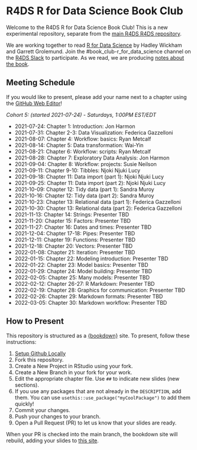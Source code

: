 # R4DS R for Data Science Book Club

Welcome to the R4DS R for Data Science Book Club!
This is a new experimental repository, separate from the [main R4DS R4DS repository](https://github.com/r4ds/bookclub-R_for_Data_Science).

We are working together to read [R for Data Science](https://r4ds.had.co.nz/) by Hadley Wickham and Garrett Grolemund.
Join the #book_club-r_for_data_science channel on the [R4DS Slack](https://r4ds.io/join) to participate.
As we read, we are producing [notes about the book](https://r4ds.github.io/bookclub-r4ds/).

## Meeting Schedule

If you would like to present, please add your name next to a chapter using the [GitHub Web Editor](https://youtu.be/d41oc2OMAuI)!

*Cohort 5: (started 2021-07-24) - Saturdays, 1:00PM EST/EDT*

- 2021-07-24: Chapter 1: Introduction: Jon Harmon
- 2021-07-31: Chapter 2-3: Data Visualization: Federica Gazzelloni
- 2021-08-07: Chapter 4: Workflow: basics: Ryan Metcalf
- 2021-08-14: Chapter 5: Data transformation:  Wai-Yin
- 2021-08-21: Chapter 6: Workflow: scripts:  Ryan Metcalf
- 2021-08-28: Chapter 7: Exploratory Data Analysis:  Jon Harmon
- 2021-09-04: Chapter 8: Workflow: projects:  Susie Neilson
- 2021-09-11: Chapter 9-10: Tibbles: Njoki Njuki Lucy
- 2021-09-18: Chapter 11: Data import (part 1): Njoki Njuki Lucy
- 2021-09-25: Chapter 11: Data import (part 2): Njoki Njuki Lucy
- 2021-10-09: Chapter 12: Tidy data (part 1): Sandra Muroy
- 2021-10-16: Chapter 12: Tidy data (part 2): Sandra Muroy
- 2021-10-23: Chapter 13: Relational data (part 1): Federica Gazzelloni
- 2021-10-30: Chapter 13: Relational data (part 2): Federica Gazzelloni
- 2021-11-13: Chapter 14: Strings: Presenter TBD
- 2021-11-20: Chapter 15: Factors: Presenter TBD
- 2021-11-27: Chapter 16: Dates and times: Presenter TBD
- 2021-12-04: Chapter 17-18: Pipes: Presenter TBD
- 2021-12-11: Chapter 19: Functions: Presenter TBD
- 2021-12-18: Chapter 20: Vectors: Presenter TBD
- 2022-01-08: Chapter 21: Iteration: Presenter TBD
- 2022-01-15: Chapter 22: Modeling introduction: Presenter TBD
- 2022-01-22: Chapter 23: Model basics: Presenter TBD
- 2022-01-29: Chapter 24: Model building: Presenter TBD
- 2022-02-05: Chapter 25: Many models: Presenter TBD
- 2022-02-12: Chapter 26-27: R Markdown: Presenter TBD
- 2022-02-19: Chapter 28: Graphics for communication: Presenter TBD
- 2022-02-26: Chapter 29: Markdown formats: Presenter TBD
- 2022-03-05: Chapter 30: Markdown workflow: Presenter TBD

## How to Present

This repository is structured as a [{bookdown}](https://CRAN.R-project.org/package=bookdown) site.
To present, follow these instructions:

1. [Setup Github Locally](https://www.youtube.com/watch?v=hNUNPkoledI)
2. Fork this repository.
3. Create a New Project in RStudio using your fork.
4. Create a New Branch in your fork for your work.
5. Edit the appropriate chapter file. Use `##` to indicate new slides (new sections).
6. If you use any packages that are not already in the `DESCRIPTION`, add them. You can use `usethis::use_package("myCoolPackage")` to add them quickly!
7. Commit your changes.
8. Push your changes to your branch.
9. Open a Pull Request (PR) to let us know that your slides are ready.

When your PR is checked into the main branch, the bookdown site will rebuild, adding your slides to [this site](https://r4ds.github.io/bookclub-URL/).
